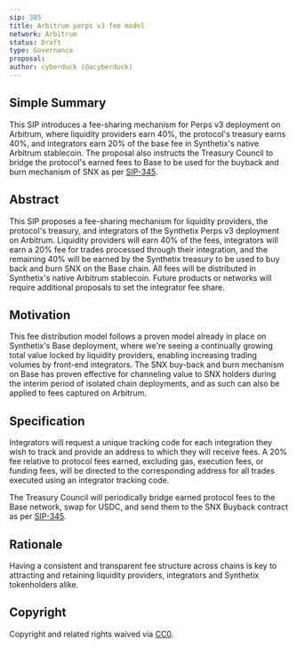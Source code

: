 ```yaml
---
sip: 385
title: Arbitrum perps v3 fee model
network: Arbitrum
status: Draft
type: Governance
proposal:
author: cyberduck (@acyberduck)
---
```


## Simple Summary
This SIP introduces a fee-sharing mechanism for Perps v3 deployment on Arbitrum, where liquidity providers earn 40%, the protocol's treasury earns 40%, and integrators earn 20% of the base fee in Synthetix's native Arbitrum stablecoin. The proposal also instructs the Treasury Council to bridge the protocol's earned fees to Base to be used for the buyback and burn mechanism of SNX as per [SIP-345](https://sips.synthetix.io/sips/sip-345/).

## Abstract
This SIP proposes a fee-sharing mechanism for liquidity providers, the protocol's treasury, and integrators of the Synthetix Perps v3 deployment on Arbitrum. Liquidity providers will earn 40% of the fees, integrators will earn a 20% fee for trades processed through their integration, and the remaining 40% will be earned by the Synthetix treasury to be used to buy back and burn SNX on the Base chain. All fees will be distributed in Synthetix's native Arbitrum stablecoin. Future products or networks will require additional proposals to set the integrator fee share.

## Motivation
This fee distribution model follows a proven model already in place on Synthetix's Base deployment, where we're seeing a continually growing total value locked by liquidity providers, enabling increasing trading volumes by front-end integrators. The SNX buy-back and burn mechanism on Base has proven effective for channeling value to SNX holders during the interim period of isolated chain deployments, and as such can also be applied to fees captured on Arbitrum.

## Specification
Integrators will request a unique tracking code for each integration they wish to track and provide an address to which they will receive fees. A 20% fee relative to protocol fees earned, excluding gas, execution fees, or funding fees, will be directed to the corresponding address for all trades executed using an integrator tracking code.

The Treasury Council will periodically bridge earned protocol fees to the Base network, swap for USDC, and send them to the SNX Buyback contract as per [SIP-345](https://sips.synthetix.io/sips/sip-345/).

## Rationale
Having a consistent and transparent fee structure across chains is key to attracting and retaining liquidity providers, integrators and Synthetix tokenholders alike.

## Copyright
Copyright and related rights waived via [CC0](https://creativecommons.org/publicdomain/zero/1.0/).
